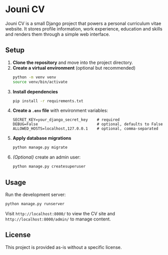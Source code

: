 # Jouni CV

Jouni CV is a small Django project that powers a personal curriculum vitae website. It stores profile information, work experience, education and skills and renders them through a simple web interface.

## Setup

1. **Clone the repository** and move into the project directory.
2. **Create a virtual environment** (optional but recommended)
   ```bash
   python -m venv venv
   source venv/bin/activate
   ```
3. **Install dependencies**
   ```bash
   pip install -r requirements.txt
   ```
4. **Create a `.env` file** with environment variables:
   ```env
   SECRET_KEY=your_django_secret_key    # required
   DEBUG=False                          # optional, defaults to False
   ALLOWED_HOSTS=localhost,127.0.0.1    # optional, comma-separated
   ```
5. **Apply database migrations**
   ```bash
   python manage.py migrate
   ```
6. *(Optional)* create an admin user:
   ```bash
   python manage.py createsuperuser
   ```

## Usage

Run the development server:

```bash
python manage.py runserver
```

Visit `http://localhost:8000/` to view the CV site and `http://localhost:8000/admin/` to manage content.

## License

This project is provided as-is without a specific license.

